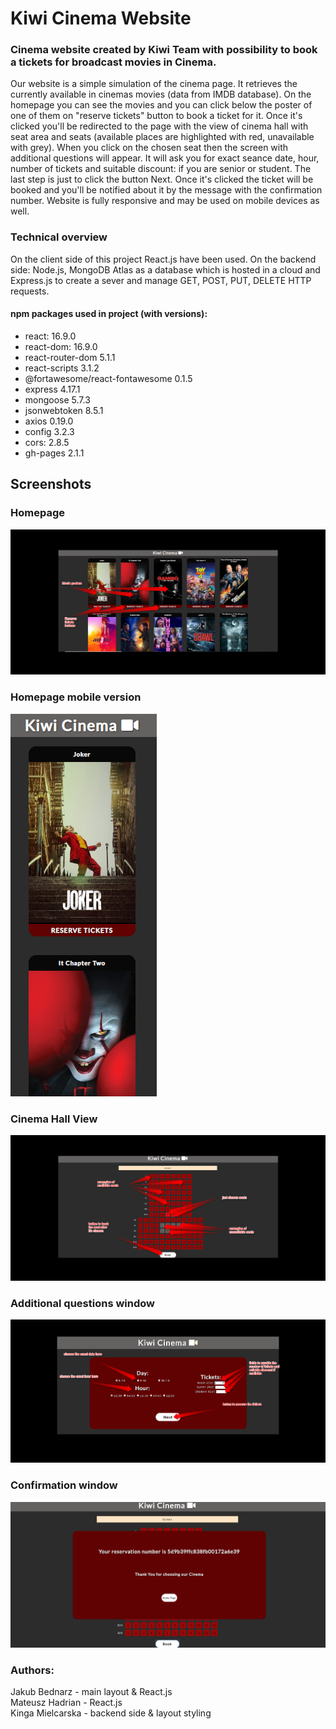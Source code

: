 # Kiwi Cinema Website

### Cinema website created by Kiwi Team with possibility to book a tickets for broadcast movies in Cinema.

 Our website is a simple simulation of the cinema page. It retrieves the currently available in cinemas movies (data from IMDB database). On the homepage you can see the movies and you can click below the poster of one of them on "reserve tickets" button to book a ticket for it. Once it's clicked you'll be redirected to the page with the view of cinema hall with seat area and seats (available places are highlighted with red, unavailable with grey). When you click on the chosen seat then the screen with additional questions will appear. It will ask you for exact seance date, hour, number of tickets and suitable discount: if you are senior or student. The last step is just to click the button Next. Once it's clicked the ticket will be booked and you'll be notified about it by the message with the confirmation number.
Website is fully responsive and may be used on mobile devices as well.

### Technical overview
On the client side of this project React.js have been used. On the backend side: Node.js, MongoDB Atlas as a database which is hosted in a cloud and Express.js to create a sever and manage GET, POST, PUT, DELETE HTTP requests.

#### npm packages used in project (with versions):

 - react: 16.9.0
 - react-dom: 16.9.0
- react-router-dom 5.1.1
- react-scripts 3.1.2
- @fortawesome/react-fontawesome 0.1.5
- express 4.17.1
- mongoose 5.7.3
- jsonwebtoken 8.5.1
 - axios 0.19.0
 - config 3.2.3
 - cors: 2.8.5
 - gh-pages 2.1.1


## Screenshots

### Homepage
![homepage](https://github.com/codersCampKiwiTeam/Cinema-App/blob/master/screenshots/1%20homepage.png?raw=true)

### Homepage mobile version
![homepage mobile](https://github.com/codersCampKiwiTeam/Cinema-App/blob/master/screenshots/1%20homepage%20mobile.png?raw=true)
 
### Cinema Hall View
  ![Cinema Hall view](https://github.com/codersCampKiwiTeam/Cinema-App/blob/master/screenshots/2%20cinema%20hall%20page.png?raw=true)

### Additional questions window

![additional questions window](https://github.com/codersCampKiwiTeam/Cinema-App/blob/master/screenshots/3%20additional%20questions%20window.png?raw=true)

### Confirmation window

![Confirmation window](https://github.com/codersCampKiwiTeam/Cinema-App/blob/master/screenshots/4%20confirmation%20window.png?raw=true)
### Authors:  
Jakub Bednarz - main layout & React.js  
Mateusz Hadrian - React.js  
Kinga Mielcarska - backend side & layout styling
